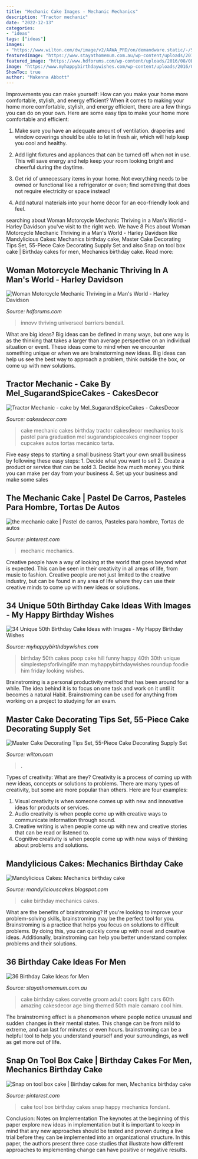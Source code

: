 ```yaml
---
title: "Mechanic Cake Images - Mechanic Mechanics"
description: "Tractor mechanic"
date: "2022-12-13"
categories:
- "ideas"
tags: ["ideas"]
images:
- "https://www.wilton.com/dw/image/v2/AAWA_PRD/on/demandware.static/-/Sites-wilton-product-master/default/dwaa58aab5/images/product/2104-0240/417-1186_ARow2Limg.jpg?sw=1440&amp;sh=750&amp;sm=fit"
featuredImage: "https://www.stayathomemum.com.au/wp-content/uploads/2016/08/CakesDecor.com5_.jpg"
featured_image: "https://www.hdforums.com/wp-content/uploads/2016/08/0B52DXJ0KvwFrNkRTSWdKdDJNOXM.jpg"
image: "https://www.myhappybirthdaywishes.com/wp-content/uploads/2016/09/poop-50th-birthday-cakes-for-men.jpg"
ShowToc: true
author: "Makenna Abbott"
---
```



Improvements you can make yourself: How can you make your home more comfortable, stylish, and energy efficient?
When it comes to making your home more comfortable, stylish, and energy efficient, there are a few things you can do on your own. Here are some easy tips to make your home more comfortable and efficient: 
1. Make sure you have an adequate amount of ventilation. draperies and window coverings should be able to let in fresh air, which will help keep you cool and healthy.

2. Add light fixtures and appliances that can be turned off when not in use. This will save energy and help keep your room looking bright and cheerful during the daytime.

3. Get rid of unnecessary items in your home. Not everything needs to be owned or functional like a refrigerator or oven; find something that does not require electricity or space instead!

4. Add natural materials into your home décor for an eco-friendly look and feel.

	

		
searching about Woman Motorcycle Mechanic Thriving in a Man&#039;s World - Harley Davidson you've visit to the right web. We have 8 Pics about Woman Motorcycle Mechanic Thriving in a Man&#039;s World - Harley Davidson like Mandylicious Cakes: Mechanics birthday cake, Master Cake Decorating Tips Set, 55-Piece Cake Decorating Supply Set and also Snap on tool box cake | Birthday cakes for men, Mechanics birthday cake. Read more:
		
    
## Woman Motorcycle Mechanic Thriving In A Man&#039;s World - Harley Davidson

<img loading=lazy src="https://www.hdforums.com/wp-content/uploads/2016/08/0B52DXJ0KvwFrNkRTSWdKdDJNOXM.jpg" onerror="this.onerror=null;this.src='https://tse3.mm.bing.net/th?id=OIP.iSqGGMz4sA68-b-c_WztUQHaEK&amp;pid=15.1';" alt="Woman Motorcycle Mechanic Thriving in a Man&#039;s World - Harley Davidson">

_Source: hdforums.com_

>innovv thriving universeel barriers bendall. 

	

What are big ideas?
Big ideas can be defined in many ways, but one way is as the thinking that takes a larger than average perspective on an individual situation or event. These ideas come to mind when we encounter something unique or when we are brainstorming new ideas. Big ideas can help us see the best way to approach a problem, think outside the box, or come up with new solutions.

    
## Tractor Mechanic - Cake By Mel_SugarandSpiceCakes - CakesDecor

<img loading=lazy src="https://pic.cakesdecor.com/m/xbczzgqb2cjtjncpnz4i.jpg" onerror="this.onerror=null;this.src='https://tse1.mm.bing.net/th?id=OIP.ibQq0hTjCsISQKOtguJZMwHaKG&amp;pid=15.1';" alt="Tractor Mechanic - cake by Mel_SugarandSpiceCakes - CakesDecor">

_Source: cakesdecor.com_

>cake mechanic cakes birthday tractor cakesdecor mechanics tools pastel para graduation mel sugarandspicecakes engineer topper cupcakes autos tortas mecánico tarta. 

	

Five easy steps to starting a small business
Start your own small business by following these easy steps: 1. Decide what you want to sell 2. Create a product or service that can be sold 3. Decide how much money you think you can make per day from your business 4. Set up your business and make some sales 
    
## The Mechanic Cake | Pastel De Carros, Pasteles Para Hombre, Tortas De Autos

<img loading=lazy src="https://i.pinimg.com/736x/5b/eb/19/5beb196d5a1e40ce00dca2cb9def333e.jpg" onerror="this.onerror=null;this.src='https://tse1.mm.bing.net/th?id=OIP.hYSwkNVOHcFYmO4TrOTiIwHaIw&amp;pid=15.1';" alt="the mechanic cake | Pastel de carros, Pasteles para hombre, Tortas de autos">

_Source: pinterest.com_

>mechanic mechanics. 

	

Creative people have a way of looking at the world that goes beyond what is expected. This can be seen in their creativity in all areas of life, from music to fashion. Creative people are not just limited to the creative industry, but can be found in any area of life where they can use their creative minds to come up with new ideas or solutions.

    
## 34 Unique 50th Birthday Cake Ideas With Images - My Happy Birthday Wishes

<img loading=lazy src="https://www.myhappybirthdaywishes.com/wp-content/uploads/2016/09/poop-50th-birthday-cakes-for-men.jpg" onerror="this.onerror=null;this.src='https://tse4.mm.bing.net/th?id=OIP.xMkp6_iBoAMuB7lp4HfQTgHaNd&amp;pid=15.1';" alt="34 Unique 50th Birthday Cake Ideas with Images - My Happy Birthday Wishes">

_Source: myhappybirthdaywishes.com_

>birthday 50th cakes poop cake hill funny happy 40th 30th unique simplestepsforlivinglife man myhappybirthdaywishes roundup foodie him friday looking wishes. 

	

Brainstroming is a personal productivity method that has been around for a while. The idea behind it is to focus on one task and work on it until it becomes a natural Habit. Brainstroming can be used for anything from working on a project to studying for an exam.

    
## Master Cake Decorating Tips Set, 55-Piece Cake Decorating Supply Set

<img loading=lazy src="https://www.wilton.com/dw/image/v2/AAWA_PRD/on/demandware.static/-/Sites-wilton-product-master/default/dwaa58aab5/images/product/2104-0240/417-1186_ARow2Limg.jpg?sw=1440&amp;sh=750&amp;sm=fit" onerror="this.onerror=null;this.src='https://tse3.mm.bing.net/th?id=OIP.NkfqhIjhqLIzZqdjDjibMQHaHa&amp;pid=15.1';" alt="Master Cake Decorating Tips Set, 55-Piece Cake Decorating Supply Set">

_Source: wilton.com_

>. 

	

Types of creativity: What are they?
Creativity is a process of coming up with new ideas, concepts or solutions to problems. There are many types of creativity, but some are more popular than others. Here are four examples: 
1. Visual creativity is when someone comes up with new and innovative ideas for products or services.
2. Audio creativity is when people come up with creative ways to communicate information through sound.
3. Creative writing is when people come up with new and creative stories that can be read or listened to.
4. Cognitive creativity is when people come up with new ways of thinking about problems and solutions.

    
## Mandylicious Cakes: Mechanics Birthday Cake

<img loading=lazy src="http://1.bp.blogspot.com/_0c4VM-pJFPE/TPLvj0ykIRI/AAAAAAAAAN4/Lo7g8w4PK0g/s1600/155132_463759862803_630912803_5858851_6967843_n.jpg" onerror="this.onerror=null;this.src='https://tse1.mm.bing.net/th?id=OIP.-iyLoVGl1yQuaztT9IdQwgHaE8&amp;pid=15.1';" alt="Mandylicious Cakes: Mechanics birthday cake">

_Source: mandyliciouscakes.blogspot.com_

>cake birthday mechanics cakes. 

	

What are the benefits of brainstroming?
If you're looking to improve your problem-solving skills, brainstroming may be the perfect tool for you. Brainstroming is a practice that helps you focus on solutions to difficult problems. By doing this, you can quickly come up with novel and creative ideas. Additionally, brainstroming can help you better understand complex problems and their solutions.

    
## 36 Birthday Cake Ideas For Men

<img loading=lazy src="https://www.stayathomemum.com.au/wp-content/uploads/2016/08/CakesDecor.com5_.jpg" onerror="this.onerror=null;this.src='https://tse1.mm.bing.net/th?id=OIP.OuN7WxGAzvtagdLFzNqQmAHaJ4&amp;pid=15.1';" alt="36 Birthday Cake Ideas for Men">

_Source: stayathomemum.com.au_

>cake birthday cakes corvette groom adult coors light cars 60th amazing cakesdecor age bing themed 50th male camaro cool him. 

	

The brainstroming effect is a phenomenon where people notice unusual and sudden changes in their mental states. This change can be from mild to extreme, and can last for minutes or even hours. brainstroming can be a helpful tool to help you understand yourself and your surroundings, as well as get more out of life.

    
## Snap On Tool Box Cake | Birthday Cakes For Men, Mechanics Birthday Cake

<img loading=lazy src="https://i.pinimg.com/736x/2b/56/23/2b5623e6033dc2a4c2f371755cde259d--tool-box-cake.jpg" onerror="this.onerror=null;this.src='https://tse1.mm.bing.net/th?id=OIP.SI9yrf_YOpPRxQyqIF5ajgHaJ3&amp;pid=15.1';" alt="Snap on tool box cake | Birthday cakes for men, Mechanics birthday cake">

_Source: pinterest.com_

>cake tool box birthday cakes snap happy mechanics fondant. 

	

Conclusion: Notes on Implementation
The keynotes at the beginning of this paper explore new ideas in implementation but it is important to keep in mind that any new approaches should be tested and proven during a live trial before they can be implemented into an organizational structure. In this paper, the authors present three case studies that illustrate how different approaches to implementing change can have positive or negative results.

